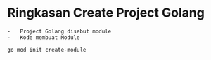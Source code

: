 # Ringkasan Create Project Golang


    -   Project Golang disebut module
    -   Kode membuat Module

```go mod init create-module```






